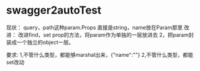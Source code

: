 # swagger2autoTest

现状：
query，path这种param.Props 直接是string，name放在Param那里
改进：
改进find，set prop的方法，将param作为单独的一层放进去
2，把param封装成一个独立的object一层。

要求:
1,不管什么类型，都能够marshal出来，{"name":""}
2,不管什么类型，都能set改动
